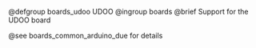 @defgroup   boards_udoo UDOO
@ingroup    boards
@brief      Support for the UDOO board

@see boards_common_arduino_due for details
